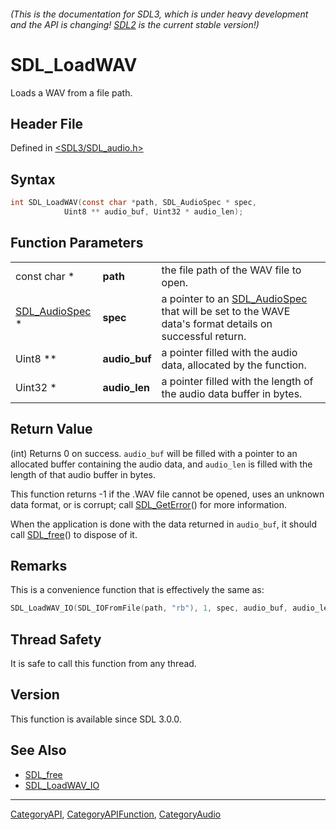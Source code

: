 ###### (This is the documentation for SDL3, which is under heavy development and the API is changing! [SDL2](https://wiki.libsdl.org/SDL2/) is the current stable version!)
# SDL_LoadWAV

Loads a WAV from a file path.

## Header File

Defined in [<SDL3/SDL_audio.h>](https://github.com/libsdl-org/SDL/blob/main/include/SDL3/SDL_audio.h)

## Syntax

```c
int SDL_LoadWAV(const char *path, SDL_AudioSpec * spec,
            Uint8 ** audio_buf, Uint32 * audio_len);
```

## Function Parameters

|                                  |               |                                                                                                                         |
| -------------------------------- | ------------- | ----------------------------------------------------------------------------------------------------------------------- |
| const char *                     | **path**      | the file path of the WAV file to open.                                                                                  |
| [SDL_AudioSpec](SDL_AudioSpec) * | **spec**      | a pointer to an [SDL_AudioSpec](SDL_AudioSpec) that will be set to the WAVE data's format details on successful return. |
| Uint8 **                         | **audio_buf** | a pointer filled with the audio data, allocated by the function.                                                        |
| Uint32 *                         | **audio_len** | a pointer filled with the length of the audio data buffer in bytes.                                                     |

## Return Value

(int) Returns 0 on success. `audio_buf` will be filled with a pointer to an
allocated buffer containing the audio data, and `audio_len` is filled with
the length of that audio buffer in bytes.

This function returns -1 if the .WAV file cannot be opened, uses an unknown
data format, or is corrupt; call [SDL_GetError](SDL_GetError)() for more
information.

When the application is done with the data returned in `audio_buf`, it
should call [SDL_free](SDL_free)() to dispose of it.

## Remarks

This is a convenience function that is effectively the same as:

```c
SDL_LoadWAV_IO(SDL_IOFromFile(path, "rb"), 1, spec, audio_buf, audio_len);
```

## Thread Safety

It is safe to call this function from any thread.

## Version

This function is available since SDL 3.0.0.

## See Also

- [SDL_free](SDL_free)
- [SDL_LoadWAV_IO](SDL_LoadWAV_IO)

----
[CategoryAPI](CategoryAPI), [CategoryAPIFunction](CategoryAPIFunction), [CategoryAudio](CategoryAudio)

